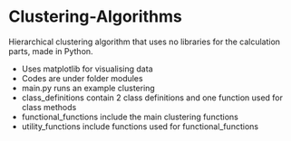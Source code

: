 # Clustering-Algorithms
Hierarchical clustering algorithm that uses no libraries for the calculation parts, made in Python.
- Uses matplotlib for visualising data
- Codes are under folder modules
- main.py runs an example clustering
- class_definitions contain 2 class definitions and one function used for class methods
- functional_functions include the main clustering functions
- utility_functions include functions used for functional_functions
